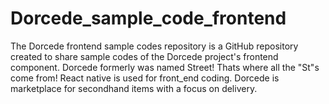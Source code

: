 # Dorcede_sample_code_frontend
The Dorcede frontend sample codes repository is a GitHub repository created to share sample codes of the Dorcede project's frontend component. Dorcede formerly was named Street! Thats where all the "St"s come from! React native is used for front_end coding. Dorcede is marketplace for secondhand items with a focus on delivery.
